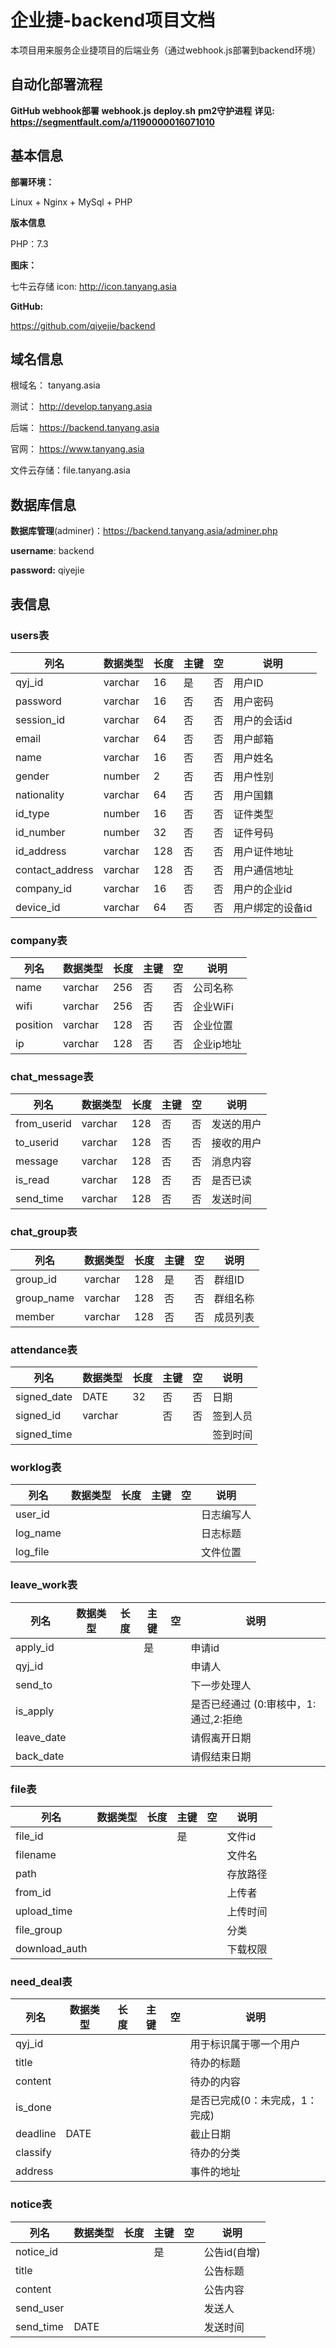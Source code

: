# 企业捷-backend项目文档

本项目用来服务企业捷项目的后端业务（通过webhook.js部署到backend环境）
## 自动化部署流程
**GitHub webhook部署**
**webhook.js**
**deploy.sh**
**pm2守护进程**
**详见: https://segmentfault.com/a/1190000016071010**
## 基本信息

**部署环境：**

Linux + Nginx + MySql + PHP

**版本信息**

PHP：7.3

**图床：**

七牛云存储
icon:  http://icon.tanyang.asia

**GitHub:**

https://github.com/qiyejie/backend

## 域名信息

根域名：        tanyang.asia

测试：            http://develop.tanyang.asia

后端：            https://backend.tanyang.asia

官网：            https://www.tanyang.asia

文件云存储：file.tanyang.asia

## 数据库信息

**数据库管理**(adminer)：https://backend.tanyang.asia/adminer.php

**username**: backend

**password:** qiyejie

## 表信息

### users表

| 列名            | 数据类型  | 长度  | 主键 | 空   | 说明             |
| -------------- | -------- | ---- | ---- | ---- | ----------------|
| qyj_id         | varchar  | 16   | 是   | 否   | 用户ID           |
| password       | varchar  | 16   | 否   | 否   | 用户密码          |
| session_id     | varchar  | 64   | 否   | 否   | 用户的会话id      |
| email          | varchar  | 64   | 否   | 否   | 用户邮箱          |
| name           | varchar  | 16   | 否   | 否   | 用户姓名          |
| gender         | number   | 2    | 否   | 否   | 用户性别          |
| nationality    | varchar  | 64   | 否   | 否   | 用户国籍          |
| id_type        | number   | 16   | 否   | 否   | 证件类型          |
| id_number      | number   | 32   | 否   | 否   | 证件号码          |
| id_address     | varchar  | 128  | 否   | 否   | 用户证件地址       |
| contact_address| varchar  | 128  | 否   | 否   | 用户通信地址       |
| company_id     | varchar  | 16   | 否   | 否   | 用户的企业id       |
| device_id      | varchar  | 64   | 否   | 否   | 用户绑定的设备id   |

### company表
| 列名           | 数据类型 | 长度 | 主键 | 空   | 说明             |
| -------------- | -------- | ---- | ---- | ---- | ---------------- |
| name           | varchar  | 256  | 否   | 否   | 公司名称       |
| wifi           | varchar  | 256  | 否   | 否   | 企业WiFi   |
| position       | varchar  | 128  | 否   | 否   | 企业位置   |
| ip             | varchar  | 128  | 否   | 否   | 企业ip地址 |

### chat_message表

| 列名           | 数据类型 | 长度 | 主键 | 空   | 说明             |
| ----------- | ---- | ---- | ---- | ---- | ---- |
| from_userid | varchar | 128 | 否 | 否 | 发送的用户 |
| to_userid   | varchar | 128 | 否 | 否 | 接收的用户 |
| message     | varchar | 128 | 否 | 否 | 消息内容 |
| is_read     | varchar | 128 | 否 | 否 | 是否已读 |
| send_time   | varchar | 128 | 否 | 否 | 发送时间 |

### chat_group表
| 列名           | 数据类型 | 长度 | 主键 | 空   | 说明             |
| ----------- | ---- | ---- | ---- | ---- | ---- |
| group_id | varchar | 128 | 是 | 否 | 群组ID |
| group_name | varchar | 128 | 否 | 否 | 群组名称 |
| member | varchar | 128 | 否 | 否 | 成员列表 |



### attendance表
| 列名           | 数据类型 | 长度 | 主键 | 空   | 说明             |
| ----------- | ---- | ---- | ---- | ---- | ---- |
|signed_date|DATE|32|否|否|日期|
|signed_id|varchar||否|否|签到人员|
|signed_time|||||签到时间|

### worklog表

| 列名           | 数据类型 | 长度 | 主键 | 空   | 说明             |
| ----------- | ---- | ---- | ---- | ---- | ---- |
| user_id |      |      |      |      | 日志编写人 |
| log_name |      |      |      |      | 日志标题 |
| log_file |      |      |      |      | 文件位置 |

### leave_work表

| 列名           | 数据类型 | 长度 | 主键 | 空   | 说明             |
| ----------- | ---- | ---- | ---- | ---- | ---- |
| apply_id |  |  | 是 |  | 申请id |
| qyj_id |      |      |      |      | 申请人 |
| send_to |      |      |      |      | 下一步处理人 |
| is_apply |      |      |      |      | 是否已经通过 (0:审核中，1:通过,2:拒绝|
| leave_date |      |      |      |      | 请假离开日期 |
| back_date |      |      |      |      | 请假结束日期 |

### file表

| 列名           | 数据类型 | 长度 | 主键 | 空   | 说明             |
| ----------- | ---- | ---- | ---- | ---- | ---- |
| file_id |  |  | 是 |  | 文件id |
| filename |      |      |      |      | 文件名 |
| path |      |      |      |      | 存放路径 |
| from_id |      |      |      |      | 上传者 |
| upload_time |      |      |      |      | 上传时间 |
| file_group |      |      |      |      | 分类 |
|download_auth|||||下载权限|

### need_deal表

| 列名           | 数据类型 | 长度 | 主键 | 空   | 说明             |
| ----------- | ---- | ---- | ---- | ---- | ---- |
| qyj_id |      |      |      |      | 用于标识属于哪一个用户 |
| title | | | | | 待办的标题 |
| content |      |      |      |      | 待办的内容 |
| is_done |      |      |      |      | 是否已完成(0：未完成，1：完成) |
| deadline | DATE |      |      |      | 截止日期 |
| classify |      |      |      |      | 待办的分类 |
|address|     | |||事件的地址|
### notice表

| 列名           | 数据类型 | 长度 | 主键 | 空   | 说明             |
| ----------- | ---- | ---- | ---- | ---- | ---- |
| notice_id |  |  | 是 |  | 公告id(自增) |
| title |      |      |      |      | 公告标题 |
| content | | | | | 公告内容 |
| send_user | | | | | 发送人 |
| send_time | DATE |      |      |  | 发送时间                       |
